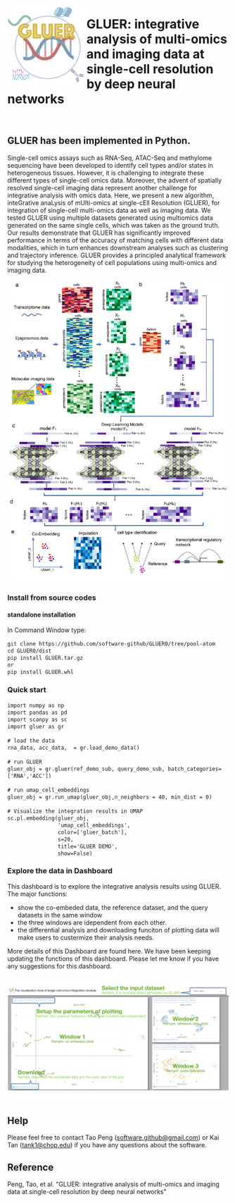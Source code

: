 <img src="src/gluer/data/gluer_icon.png" align="left" width="180" height="180"> <h1 style=“text-align:left”>GLUER: integrative analysis of multi-omics and imaging data at single-cell resolution by deep neural networks </h1>
<br>

## GLUER has been implemented in Python.

Single-cell omics assays such as RNA-Seq, ATAC-Seq and methylome sequencing have been developed to identify cell types and/or states in heterogeneous tissues. However, it is challenging to integrate these different types of single-cell omics data. Moreover, the advent of spatially resolved single-cell imaging data represent another challenge for integrative analysis with omics data. Here, we present a new algorithm, inteGrative anaLysis of mUlti-omics at single-cEll Resolution (GLUER), for integration of single-cell multi-omics data as well as imaging data. We tested GLUER using multiple datasets generated using multiomics data generated on the same single cells, which was taken as the ground truth. Our results demonstrate that GLUER has significantly improved performance in terms of the accuracy of matching cells with different data modalities, which in turn enhances downstream analyses such as clustering and trajectory inference. GLUER provides a principled analytical framework for studying the heterogeneity of cell populations using multi-omics and imaging data.

<p align="center">
<img src="src/gluer/data/overview.png">
</p>

### Install from source codes
#### standalone installation
In Command Window type:
```
git clone https://github.com/software-github/GLUER0/tree/pool-atom
cd GLUER0/dist
pip install GLUER.tar.gz
or
pip install GLUER.whl
```


### Quick start
```
import numpy as np
import pandas as pd
import scanpy as sc
import gluer as gr

# load the data
rna_data, acc_data,  = gr.load_demo_data()

# run GLUER
gluer_obj = gr.gluer(ref_demo_sub, query_demo_sub, batch_categories=['RNA','ACC'])

# run umap_cell_embeddings
gluer_obj = gr.run_umap(gluer_obj,n_neighbors = 40, min_dist = 0)

# Visualize the integration results in UMAP
sc.pl.embedding(gluer_obj,
                'umap_cell_embeddings',
                color=['gluer_batch'],
                s=20,
                title='GLUER DEMO',
                show=False)
```                   
### Explore the data in Dashboard

This dashboard is to explore the integrative analysis results using GLUER. The major functions:
* show the co-embeded data, the reference dataset, and the query datasets in the same window
* the three windows are idependent from each other.
* the differential analysis and downloading funciton of plotting data will make users to custermize their analysis needs.

More details of this Dashboard are found here. We have been keeping updating the functions of this dashboard. Please let me know if you have any suggestions for this dashboard.

<p align="center">
<img src="src/gluer/data/GUI_tutorial.png">
</p>



## Help
Please feel free to contact Tao Peng (software.github@gmail.com) or Kai Tan (tank1@chop.edu) if you have any questions about the software.

## Reference
Peng, Tao, et al. "GLUER: integrative analysis of multi-omics and imaging data at single-cell resolution by deep neural networks"
